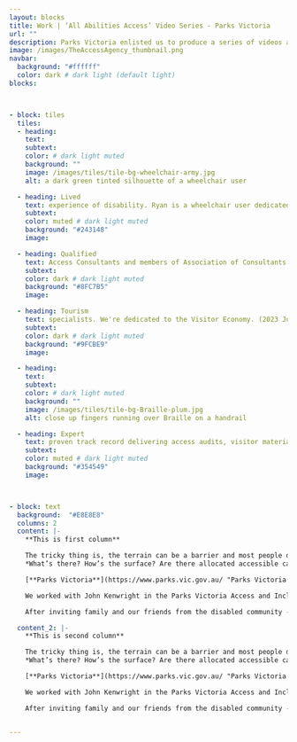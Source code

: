 ```yaml
---
layout: blocks
title: Work | ‘All Abilities Access’ Video Series - Parks Victoria
url: ""
description: Parks Victoria enlisted us to produce a series of videos about accessible parks
image: /images/TheAccessAgency_thumbnail.png
navbar:
  background: "#ffffff"
  color: dark # dark light (default light)
blocks:



- block: tiles
  tiles:
  - heading:
    text:
    subtext:
    color: # dark light muted
    background: ""
    image: /images/tiles/tile-bg-wheelchair-army.jpg
    alt: a dark green tinted silhouette of a wheelchair user

  - heading: Lived
    text: experience of disability. Ryan is a wheelchair user dedicated to making change.  
    subtext:
    color: muted # dark light muted
    background: "#243148"
    image:

  - heading: Qualified
    text: Access Consultants and members of Association of Consultants on Access Australia (ACAA)
    subtext:
    color: dark # dark light muted
    background: "#8FC7B5"
    image:

  - heading: Tourism
    text: specialists. We're dedicated to the Visitor Economy. (2023 Judge for Victorian Tourism Awards, Member of ENAT + Tourism for All)
    subtext:
    color: dark # dark light muted
    background: "#9FCBE9"
    image:

  - heading:
    text:
    subtext:
    color: # dark light muted
    background: ""
    image: /images/tiles/tile-bg-Braille-plum.jpg
    alt: close up fingers running over Braille on a handrail

  - heading: Expert
    text: proven track record delivering access audits, visitor materials and awareness nationally.
    subtext:
    color: muted # dark light muted
    background: "#354549"
    image:



- block: text
  background:  "#E8E8E8"
  columns: 2
  content: |-
    **This is first column**

    The tricky thing is, the terrain can be a barrier and most people don’t know what to expect when they visit.
    *What’s there? How’s the surface? Are there allocated accessible car parks and toilets?*

    [**Parks Victoria**](https://www.parks.vic.gov.au/ "Parks Victoria website") engaged us to research, write, edit and produce videos for 10 selected parks –showcasing the access for mobility.

    We worked with John Kenwright in the Parks Victoria Access and Inclusion team and Nick Esser in Marketing - along with staff and rangers - to understand the history, biodiversity and uniqueness of each park.

    After inviting family and our friends from the disabled community - we got to filming. Across a 6-month period dodging COVID lockdowns we shot at these wonderful public parks – some of them iconic Victorian destinations in their own right. We provided planning, talent, voice-over, camera work, motion graphics, edits and final output

  content_2: |-
    **This is second column**

    The tricky thing is, the terrain can be a barrier and most people don’t know what to expect when they visit.
    *What’s there? How’s the surface? Are there allocated accessible car parks and toilets?*

    [**Parks Victoria**](https://www.parks.vic.gov.au/ "Parks Victoria website") engaged us to research, write, edit and produce videos for 10 selected parks –showcasing the access for mobility.

    We worked with John Kenwright in the Parks Victoria Access and Inclusion team and Nick Esser in Marketing - along with staff and rangers - to understand the history, biodiversity and uniqueness of each park.

    After inviting family and our friends from the disabled community - we got to filming. Across a 6-month period dodging COVID lockdowns we shot at these wonderful public parks – some of them iconic Victorian destinations in their own right. We provided planning, talent, voice-over, camera work, motion graphics, edits and final output


---
```


